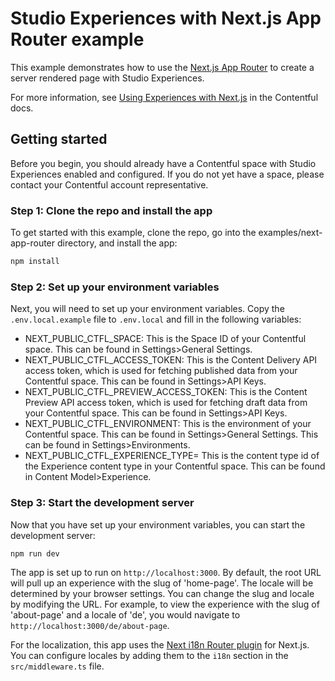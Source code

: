 # Studio Experiences with Next.js App Router example

This example demonstrates how to use the [Next.js App Router](https://nextjs.org/docs/app) to create a server rendered page with Studio Experiences.

For more information, see [Using Experiences with Next.js](https://www.contentful.com/developers/docs/experiences/using-with-nextjs/) in the Contentful docs.

## Getting started

Before you begin, you should already have a Contentful space with Studio Experiences enabled and configured. If you do not yet have a space, please contact your Contentful account representative.

### Step 1: Clone the repo and install the app

To get started with this example, clone the repo, go into the examples/next-app-router directory, and install the app:

```bash
npm install
```

### Step 2: Set up your environment variables

Next, you will need to set up your environment variables. Copy the `.env.local.example` file to `.env.local` and fill in the following variables:

- NEXT_PUBLIC_CTFL_SPACE: This is the Space ID of your Contentful space. This can be found in Settings>General Settings.
- NEXT_PUBLIC_CTFL_ACCESS_TOKEN: This is the Content Delivery API access token, which is used for fetching published data from your Contentful space. This can be found in Settings>API Keys.
- NEXT_PUBLIC_CTFL_PREVIEW_ACCESS_TOKEN: This is the Content Preview API access token, which is used for fetching draft data from your Contentful space. This can be found in Settings>API Keys.
- NEXT_PUBLIC_CTFL_ENVIRONMENT: This is the environment of your Contentful space. This can be found in Settings>General Settings. This can be found in Settings>Environments.
- NEXT_PUBLIC_CTFL_EXPERIENCE_TYPE= This is the content type id of the Experience content type in your Contentful space. This can be found in Content Model>Experience.

### Step 3: Start the development server

Now that you have set up your environment variables, you can start the development server:

```bash
npm run dev
```

The app is set up to run on `http://localhost:3000`. By default, the root URL will pull up an experience with the slug of 'home-page'. The locale will be determined by your browser settings. You can change the slug and locale by modifying the URL. For example, to view the experience with the slug of 'about-page' and a locale of 'de', you would navigate to `http://localhost:3000/de/about-page`.

For the localization, this app uses the [Next i18n Router plugin](https://github.com/i18nexus/next-i18n-router#readme) for Next.js. You can configure locales by adding them to the `i18n` section in the `src/middleware.ts` file.


